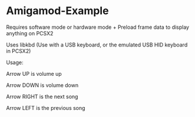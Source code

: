 # Amigamod-Example

Requires software mode or hardware mode + Preload frame data to display anything on PCSX2

Uses libkbd (Use with a USB keyboard, or the emulated USB HID keyboard in PCSX2)

Usage: 

Arrow UP is volume up

Arrow DOWN is volume down

Arrow RIGHT is the next song

Arrow LEFT is the previous song
